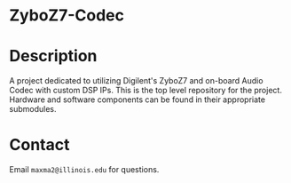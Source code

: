 # ZyboZ7-Codec

# Description
A project dedicated to utilizing Digilent's ZyboZ7 and on-board Audio Codec with custom DSP IPs. This is the top level repository for the project. Hardware and software components can be found in their appropriate submodules.

# Contact
Email `maxma2@illinois.edu` for questions.
